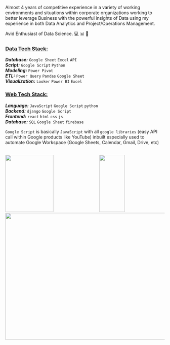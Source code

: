 Almost 4 years of competitive experience in a variety of working environments and situations within corporate organizations working to better leverage Business with the powerful insights of Data using my experience in both Data Analytics and Project/Operations Management.

Avid Enthusiast of Data Science. 💻 📊 🧠

### <ins>Data Tech Stack:</ins>
**_Database:_** `Google Sheet` `Excel` `API` <br />
**_Script:_** `Google Script` `Python` <br />
**_Modeling:_** `Power Pivot` <br />
**_ETL:_** `Power Query` `Pandas` `Google Sheet` <br />
**_Visualization:_** `Looker` `Power BI` `Excel` <br />

### <ins>Web Tech Stack:</ins>
**_Language:_** `JavaScript` `Google Script` `python` <br />
**_Backend:_** `django` `Google Script` <br />
**_Frontend:_** `react` `html` `css` `js` <br />
**_Database:_** `SQL` `Google Sheet` `firebase` <br />

`Google Script` is basically `JavaScript` with all `google libraries` (easy API call within Google products like YouTube) inbuilt especially used to automate Google Workspace (Google Sheets, Calendar, Gmail, Drive, etc)

<br />

<!-- 🤵🏼[About Me](https://www.subritt.com.np/) -->

<div class='container'>
<img height="180em" style=" width: 55%;" class="img" src="https://github-readme-stats.vercel.app/api?username=subritt&show_icons=true&hide_border=true&count_private=true&include_all_commits=true&theme=codeSTACKr&custom_title=Github%20Stats" />
&nbsp;
&nbsp;
<img height="180em" style=" width: 40%;" class="img" src="https://github-readme-stats.vercel.app/api/top-langs/?username=subritt&layout=compact&theme=codeSTACKr&hide_border=true&custom_title=Programming%20Languages&size_weight=0.5&count_weight=0.5" />
</div>

<img src="https://media1.giphy.com/media/WoD6JZnwap6s8/giphy.gif?cid=ecf05e47wdekukr2je5v9d6z5n6t7vrmk53osd1zpx8yvwfi&rid=giphy.gif" width="1000px" height="400px">

<!--
**Subritt/Subritt** is a ✨ _special_ ✨ repository because its `README.md` (this file) appears on your GitHub profile.

Here are some ideas to get you started:

- 🔭 I’m currently working on ...
- 🌱 I’m currently learning ...
- 👯 I’m looking to collaborate on ...
- 🤔 I’m looking for help with ...
- 💬 Ask me about ...
- 📫 How to reach me: ...
- 😄 Pronouns: ...
- ⚡ Fun fact: ...
-->
